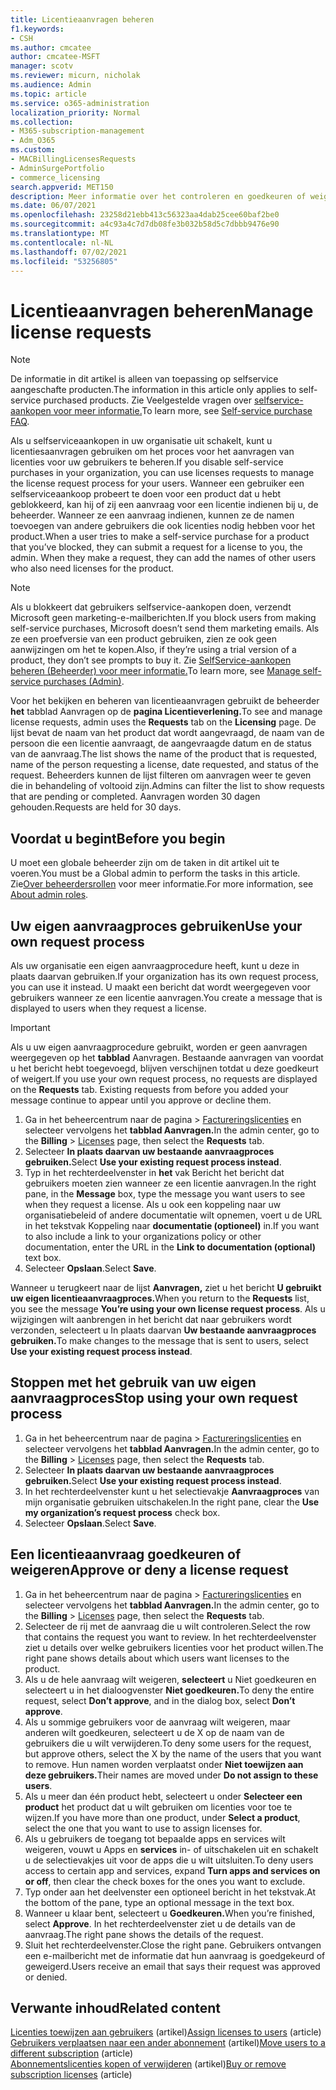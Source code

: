 ```yaml
---
title: Licentieaanvragen beheren
f1.keywords:
- CSH
ms.author: cmcatee
author: cmcatee-MSFT
manager: scotv
ms.reviewer: micurn, nicholak
ms.audience: Admin
ms.topic: article
ms.service: o365-administration
localization_priority: Normal
ms.collection:
- M365-subscription-management
- Adm_O365
ms.custom:
- MACBillingLicensesRequests
- AdminSurgePortfolio
- commerce_licensing
search.appverid: MET150
description: Meer informatie over het controleren en goedkeuren of weigeren van licentieaanvragen van gebruikers voor uw Microsoft 365 voor bedrijven-abonnement.
ms.date: 06/07/2021
ms.openlocfilehash: 23258d21ebb413c56323aa4dab25cee60baf2be0
ms.sourcegitcommit: a4c93a4c7d7db08fe3b032b58d5c7dbbb9476e90
ms.translationtype: MT
ms.contentlocale: nl-NL
ms.lasthandoff: 07/02/2021
ms.locfileid: "53256805"
---
```

# <a name="manage-license-requests"></a><span data-ttu-id="3bf38-103">Licentieaanvragen beheren</span><span class="sxs-lookup"><span data-stu-id="3bf38-103">Manage license requests</span></span>

> [!NOTE]
> <span data-ttu-id="3bf38-104">De informatie in dit artikel is alleen van toepassing op selfservice aangeschafte producten.</span><span class="sxs-lookup"><span data-stu-id="3bf38-104">The information in this article only applies to self-service purchased products.</span></span> <span data-ttu-id="3bf38-105">Zie Veelgestelde vragen over [selfservice-aankopen voor meer informatie.](../subscriptions/self-service-purchase-faq.yml)</span><span class="sxs-lookup"><span data-stu-id="3bf38-105">To learn more, see [Self-service purchase FAQ](../subscriptions/self-service-purchase-faq.yml).</span></span>

<span data-ttu-id="3bf38-106">Als u selfserviceaankopen in uw organisatie uit schakelt, kunt u licentiesaanvragen gebruiken om het proces voor het aanvragen van licenties voor uw gebruikers te beheren.</span><span class="sxs-lookup"><span data-stu-id="3bf38-106">If you disable self-service purchases in your organization, you can use licenses requests to manage the license request process for your users.</span></span> <span data-ttu-id="3bf38-107">Wanneer een gebruiker een selfserviceaankoop probeert te doen voor een product dat u hebt geblokkeerd, kan hij of zij een aanvraag voor een licentie indienen bij u, de beheerder. Wanneer ze een aanvraag indienen, kunnen ze de namen toevoegen van andere gebruikers die ook licenties nodig hebben voor het product.</span><span class="sxs-lookup"><span data-stu-id="3bf38-107">When a user tries to make a self-service purchase for a product that you’ve blocked, they can submit a request for a license to you, the admin. When they make a request, they can add the names of other users who also need licenses for the product.</span></span>

> [!NOTE]
> <span data-ttu-id="3bf38-108">Als u blokkeert dat gebruikers selfservice-aankopen doen, verzendt Microsoft geen marketing-e-mailberichten.</span><span class="sxs-lookup"><span data-stu-id="3bf38-108">If you block users from making self-service purchases, Microsoft doesn’t send them marketing emails.</span></span> <span data-ttu-id="3bf38-109">Als ze een proefversie van een product gebruiken, zien ze ook geen aanwijzingen om het te kopen.</span><span class="sxs-lookup"><span data-stu-id="3bf38-109">Also, if they’re using a trial version of a product, they don’t see prompts to buy it.</span></span> <span data-ttu-id="3bf38-110">Zie [SelfService-aankopen beheren (Beheerder) voor meer informatie.](../subscriptions/manage-self-service-purchases-admins.md)</span><span class="sxs-lookup"><span data-stu-id="3bf38-110">To learn more, see [Manage self-service purchases (Admin)](../subscriptions/manage-self-service-purchases-admins.md).</span></span>

<span data-ttu-id="3bf38-111">Voor het bekijken en beheren van licentieaanvragen gebruikt de beheerder **het** tabblad Aanvragen op de **pagina Licentieverlening.**</span><span class="sxs-lookup"><span data-stu-id="3bf38-111">To see and manage license requests, admin uses the **Requests** tab on the **Licensing** page.</span></span> <span data-ttu-id="3bf38-112">De lijst bevat de naam van het product dat wordt aangevraagd, de naam van de persoon die een licentie aanvraagt, de aangevraagde datum en de status van de aanvraag.</span><span class="sxs-lookup"><span data-stu-id="3bf38-112">The list shows the name of the product that is requested, name of the person requesting a license, date requested, and status of the request.</span></span> <span data-ttu-id="3bf38-113">Beheerders kunnen de lijst filteren om aanvragen weer te geven die in behandeling of voltooid zijn.</span><span class="sxs-lookup"><span data-stu-id="3bf38-113">Admins can filter the list to show requests that are pending or completed.</span></span> <span data-ttu-id="3bf38-114">Aanvragen worden 30 dagen gehouden.</span><span class="sxs-lookup"><span data-stu-id="3bf38-114">Requests are held for 30 days.</span></span>

## <a name="before-you-begin"></a><span data-ttu-id="3bf38-115">Voordat u begint</span><span class="sxs-lookup"><span data-stu-id="3bf38-115">Before you begin</span></span>

<span data-ttu-id="3bf38-116">U moet een globale beheerder zijn om de taken in dit artikel uit te voeren.</span><span class="sxs-lookup"><span data-stu-id="3bf38-116">You must be a Global admin to perform the tasks in this article.</span></span> <span data-ttu-id="3bf38-117">Zie[Over beheerdersrollen](../../admin/add-users/about-admin-roles.md) voor meer informatie.</span><span class="sxs-lookup"><span data-stu-id="3bf38-117">For more information, see [About admin roles](../../admin/add-users/about-admin-roles.md).</span></span>

## <a name="use-your-own-request-process"></a><span data-ttu-id="3bf38-118">Uw eigen aanvraagproces gebruiken</span><span class="sxs-lookup"><span data-stu-id="3bf38-118">Use your own request process</span></span>

<span data-ttu-id="3bf38-119">Als uw organisatie een eigen aanvraagprocedure heeft, kunt u deze in plaats daarvan gebruiken.</span><span class="sxs-lookup"><span data-stu-id="3bf38-119">If your organization has its own request process, you can use it instead.</span></span> <span data-ttu-id="3bf38-120">U maakt een bericht dat wordt weergegeven voor gebruikers wanneer ze een licentie aanvragen.</span><span class="sxs-lookup"><span data-stu-id="3bf38-120">You create a message that is displayed to users when they request a license.</span></span>

> [!IMPORTANT]
> <span data-ttu-id="3bf38-121">Als u uw eigen aanvraagprocedure gebruikt, worden er geen aanvragen weergegeven op het **tabblad** Aanvragen. Bestaande aanvragen van voordat u het bericht hebt toegevoegd, blijven verschijnen totdat u deze goedkeurt of weigert.</span><span class="sxs-lookup"><span data-stu-id="3bf38-121">If you use your own request process, no requests are displayed on the **Requests** tab. Existing requests from before you added your message continue to appear until you approve or decline them.</span></span>

1. <span data-ttu-id="3bf38-122">Ga in het beheercentrum naar de pagina   >  <a href="https://go.microsoft.com/fwlink/p/?linkid=842264" target="_blank">Factureringslicenties</a> en selecteer vervolgens het **tabblad Aanvragen.**</span><span class="sxs-lookup"><span data-stu-id="3bf38-122">In the admin center, go to the **Billing** > <a href="https://go.microsoft.com/fwlink/p/?linkid=842264" target="_blank">Licenses</a> page, then select the **Requests** tab.</span></span>
2. <span data-ttu-id="3bf38-123">Selecteer **In plaats daarvan uw bestaande aanvraagproces gebruiken.**</span><span class="sxs-lookup"><span data-stu-id="3bf38-123">Select **Use your existing request process instead**.</span></span>
3. <span data-ttu-id="3bf38-124">Typ in het rechterdeelvenster in **het** vak Bericht het bericht dat gebruikers moeten zien wanneer ze een licentie aanvragen.</span><span class="sxs-lookup"><span data-stu-id="3bf38-124">In the right pane, in the **Message** box, type the message you want users to see when they request a license.</span></span> <span data-ttu-id="3bf38-125">Als u ook een koppeling naar uw organisatiebeleid of andere documentatie wilt opnemen, voert u de URL in het tekstvak Koppeling naar **documentatie (optioneel)** in.</span><span class="sxs-lookup"><span data-stu-id="3bf38-125">If you want to also include a link to your organizations policy or other documentation, enter the URL in the **Link to documentation (optional)** text box.</span></span>
4. <span data-ttu-id="3bf38-126">Selecteer **Opslaan**.</span><span class="sxs-lookup"><span data-stu-id="3bf38-126">Select **Save**.</span></span>

<span data-ttu-id="3bf38-127">Wanneer u terugkeert naar de lijst **Aanvragen,** ziet u het bericht **U gebruikt uw eigen licentieaanvraagproces.**</span><span class="sxs-lookup"><span data-stu-id="3bf38-127">When you return to the **Requests** list, you see the message **You’re using your own license request process**.</span></span> <span data-ttu-id="3bf38-128">Als u wijzigingen wilt aanbrengen in het bericht dat naar gebruikers wordt verzonden, selecteert u In plaats daarvan **Uw bestaande aanvraagproces gebruiken.**</span><span class="sxs-lookup"><span data-stu-id="3bf38-128">To make changes to the message that is sent to users, select **Use your existing request process instead**.</span></span>

## <a name="stop-using-your-own-request-process"></a><span data-ttu-id="3bf38-129">Stoppen met het gebruik van uw eigen aanvraagproces</span><span class="sxs-lookup"><span data-stu-id="3bf38-129">Stop using your own request process</span></span>

1. <span data-ttu-id="3bf38-130">Ga in het beheercentrum naar de pagina   >  <a href="https://go.microsoft.com/fwlink/p/?linkid=842264" target="_blank">Factureringslicenties</a> en selecteer vervolgens het **tabblad Aanvragen.**</span><span class="sxs-lookup"><span data-stu-id="3bf38-130">In the admin center, go to the **Billing** > <a href="https://go.microsoft.com/fwlink/p/?linkid=842264" target="_blank">Licenses</a> page, then select the **Requests** tab.</span></span>
2. <span data-ttu-id="3bf38-131">Selecteer **In plaats daarvan uw bestaande aanvraagproces gebruiken.**</span><span class="sxs-lookup"><span data-stu-id="3bf38-131">Select **Use your existing request process instead**.</span></span>
3. <span data-ttu-id="3bf38-132">In het rechterdeelvenster kunt u het selectievakje **Aanvraagproces** van mijn organisatie gebruiken uitschakelen.</span><span class="sxs-lookup"><span data-stu-id="3bf38-132">In the right pane, clear the **Use my organization’s request process** check box.</span></span>
4. <span data-ttu-id="3bf38-133">Selecteer **Opslaan**.</span><span class="sxs-lookup"><span data-stu-id="3bf38-133">Select **Save**.</span></span>

## <a name="approve-or-deny-a-license-request"></a><span data-ttu-id="3bf38-134">Een licentieaanvraag goedkeuren of weigeren</span><span class="sxs-lookup"><span data-stu-id="3bf38-134">Approve or deny a license request</span></span>

1. <span data-ttu-id="3bf38-135">Ga in het beheercentrum naar de pagina   >  <a href="https://go.microsoft.com/fwlink/p/?linkid=842264" target="_blank">Factureringslicenties</a> en selecteer vervolgens het **tabblad Aanvragen.**</span><span class="sxs-lookup"><span data-stu-id="3bf38-135">In the admin center, go to the **Billing** > <a href="https://go.microsoft.com/fwlink/p/?linkid=842264" target="_blank">Licenses</a> page, then select the **Requests** tab.</span></span>
2. <span data-ttu-id="3bf38-136">Selecteer de rij met de aanvraag die u wilt controleren.</span><span class="sxs-lookup"><span data-stu-id="3bf38-136">Select the row that contains the request you want to review.</span></span> <span data-ttu-id="3bf38-137">In het rechterdeelvenster ziet u details over welke gebruikers licenties voor het product willen.</span><span class="sxs-lookup"><span data-stu-id="3bf38-137">The right pane shows details about which users want licenses to the product.</span></span>
3. <span data-ttu-id="3bf38-138">Als u de hele aanvraag wilt weigeren, **selecteert** u Niet goedkeuren en selecteert u in het dialoogvenster **Niet goedkeuren.**</span><span class="sxs-lookup"><span data-stu-id="3bf38-138">To deny the entire request, select **Don’t approve**, and in the dialog box, select **Don’t approve**.</span></span>
4. <span data-ttu-id="3bf38-139">Als u sommige gebruikers voor de aanvraag wilt weigeren, maar anderen wilt goedkeuren, selecteert u de X op de naam van de gebruikers die u wilt verwijderen.</span><span class="sxs-lookup"><span data-stu-id="3bf38-139">To deny some users for the request, but approve others, select the X by the name of the users that you want to remove.</span></span> <span data-ttu-id="3bf38-140">Hun namen worden verplaatst onder **Niet toewijzen aan deze gebruikers.**</span><span class="sxs-lookup"><span data-stu-id="3bf38-140">Their names are moved under **Do not assign to these users**.</span></span>
5. <span data-ttu-id="3bf38-141">Als u meer dan één product hebt, selecteert u onder **Selecteer een product** het product dat u wilt gebruiken om licenties voor toe te wijzen.</span><span class="sxs-lookup"><span data-stu-id="3bf38-141">If you have more than one product, under **Select a product**, select the one that you want to use to assign licenses for.</span></span>
6. <span data-ttu-id="3bf38-142">Als u gebruikers de toegang tot bepaalde apps en services wilt weigeren, vouwt u Apps en **services** in- of uitschakelen uit en schakelt u de selectievakjes uit voor de apps die u wilt uitsluiten.</span><span class="sxs-lookup"><span data-stu-id="3bf38-142">To deny users access to certain app and services, expand **Turn apps and services on or off**, then clear the check boxes for the ones you want to exclude.</span></span>
7. <span data-ttu-id="3bf38-143">Typ onder aan het deelvenster een optioneel bericht in het tekstvak.</span><span class="sxs-lookup"><span data-stu-id="3bf38-143">At the bottom of the pane, type an optional message in the text box.</span></span>
8. <span data-ttu-id="3bf38-144">Wanneer u klaar bent, selecteert u **Goedkeuren.**</span><span class="sxs-lookup"><span data-stu-id="3bf38-144">When you’re finished, select **Approve**.</span></span> <span data-ttu-id="3bf38-145">In het rechterdeelvenster ziet u de details van de aanvraag.</span><span class="sxs-lookup"><span data-stu-id="3bf38-145">The right pane shows the details of the request.</span></span>
9. <span data-ttu-id="3bf38-146">Sluit het rechterdeelvenster.</span><span class="sxs-lookup"><span data-stu-id="3bf38-146">Close the right pane.</span></span>
    <span data-ttu-id="3bf38-147">Gebruikers ontvangen een e-mailbericht met de informatie dat hun aanvraag is goedgekeurd of geweigerd.</span><span class="sxs-lookup"><span data-stu-id="3bf38-147">Users receive an email that says their request was approved or denied.</span></span>

## <a name="related-content"></a><span data-ttu-id="3bf38-148">Verwante inhoud</span><span class="sxs-lookup"><span data-stu-id="3bf38-148">Related content</span></span>

<span data-ttu-id="3bf38-149">[Licenties toewijzen aan gebruikers](../../admin/manage/assign-licenses-to-users.md) (artikel)</span><span class="sxs-lookup"><span data-stu-id="3bf38-149">[Assign licenses to users](../../admin/manage/assign-licenses-to-users.md) (article)</span></span>\
<span data-ttu-id="3bf38-150">[Gebruikers verplaatsen naar een ander abonnement](../subscriptions/move-users-different-subscription.md) (artikel)</span><span class="sxs-lookup"><span data-stu-id="3bf38-150">[Move users to a different subscription](../subscriptions/move-users-different-subscription.md) (article)</span></span>\
<span data-ttu-id="3bf38-151">[Abonnementslicenties kopen of verwijderen](buy-licenses.md) (artikel)</span><span class="sxs-lookup"><span data-stu-id="3bf38-151">[Buy or remove subscription licenses](buy-licenses.md) (article)</span></span>
